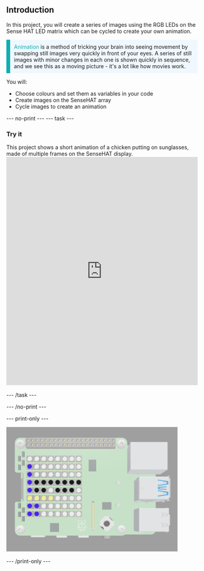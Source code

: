 ## Introduction

In this project, you will create a series of images using the RGB LEDs on the Sense HAT LED matrix which can be cycled to create your own animation.

<p style="border-left: solid; border-width:10px; border-color: #0faeb0; background-color: aliceblue; padding: 10px;">
<span style="color: #0faeb0">Animation</span> is a method of tricking your brain into seeing movement by swapping still images very quickly in front of your eyes. A series of still images with minor changes in each one is shown quickly in sequence, and we see this as a moving picture - it's a lot like how movies work.
</p>

You will:
+ Choose colours and set them as variables in your code
+ Create images on the SenseHAT array
+ Cycle images to create an animation

--- no-print ---
--- task ---
### Try it
<div style="display: flex; flex-wrap: wrap">
<div style="flex-basis: 175px; flex-grow: 1">  
This project shows a short animation of a chicken putting on sunglasses, made of multiple frames on the SenseHAT display.
</div>
</div>


<iframe src="https://trinket.io/embed/python/c82ac216d4" width="100%" height="600" frameborder="0" marginwidth="0" marginheight="0" allowfullscreen></iframe>

--- /task ---

--- /no-print ---

--- print-only ---

![Completed project](images/demo.png)

--- /print-only ---
